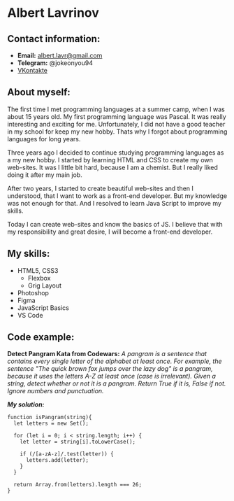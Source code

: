 # Albert Lavrinov

## Contact information:

- **Email:** albert.lavr@gmail.com
- **Telegram:** @jokeonyou94
- [VKontakte](https://vk.com/alik_man94)

## About myself:

The first time I met programming languages at a summer camp, when I was about 15 years old. My first programming language was Pascal. It was really interesting and exciting for me. Unfortunately, I did not have a good teacher in my school for keep my new hobby. Thats why I forgot about programming languages for long years.

Three years ago I decided to continue studying programming languages as a my new hobby. I started by learning HTML and CSS to create my own web-sites. It was I little bit hard, because I am a chemist. But I really liked doing it after my main job.

After two years, I started to create beautiful web-sites and then I understood, that I want to work as a front-end developer. But my knowledge was not enough for that. And I resolved to learn Java Script to improve my skills.

Today I can create web-sites and know the basics of JS. I believe that with my responsibility and great desire, I will become a front-end developer.

## My skills:

- HTML5, CSS3
  - Flexbox
  - Grig Layout
- Photoshop
- Figma
- JavaScript Basics
- VS Code

## Code example:

**Detect Pangram Kata from Codewars:** _A pangram is a sentence that contains every single letter of the alphabet at least once. For example, the sentence "The quick brown fox jumps over the lazy dog" is a pangram, because it uses the letters A-Z at least once (case is irrelevant). Given a string, detect whether or not it is a pangram. Return True if it is, False if not. Ignore numbers and punctuation._

**_My solution:_**

```
function isPangram(string){
  let letters = new Set();

  for (let i = 0; i < string.length; i++) {
    let letter = string[i].toLowerCase();

    if (/[a-zA-z]/.test(letter)) {
      letters.add(letter);
    }
  }

  return Array.from(letters).length === 26;
}
```
